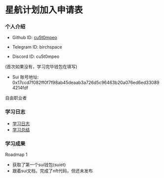 # 星航计划加入申请表

### 个人介绍

* Github ID: [cu5t0mpeo](https://github.com/cu5t0mpeo)

* Telegram ID: birchspace

* Discord ID: cu5t0mpeo

(首次如果没有，学习完毕钱包在填写)
* Sui 账号地址: 0x17ccd7f082ff0f7f98ab45deaab3a726d5c96463b20a076ed6ed330894214fdf

自由职业者

### 学习日志

- [学习日志](journal.md)
- [学习总结](summary.md)

### 学习成果

Roadmap  1  
- 获取了第一个sui钱包(suiet)
- 跟着sui文档，完成了nft代码，但还未发布

